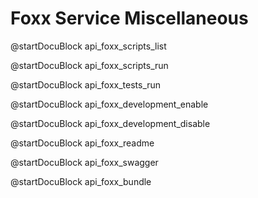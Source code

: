 Foxx Service Miscellaneous
==========================

@startDocuBlock api_foxx_scripts_list

@startDocuBlock api_foxx_scripts_run

@startDocuBlock api_foxx_tests_run

@startDocuBlock api_foxx_development_enable

@startDocuBlock api_foxx_development_disable

@startDocuBlock api_foxx_readme

@startDocuBlock api_foxx_swagger

@startDocuBlock api_foxx_bundle
